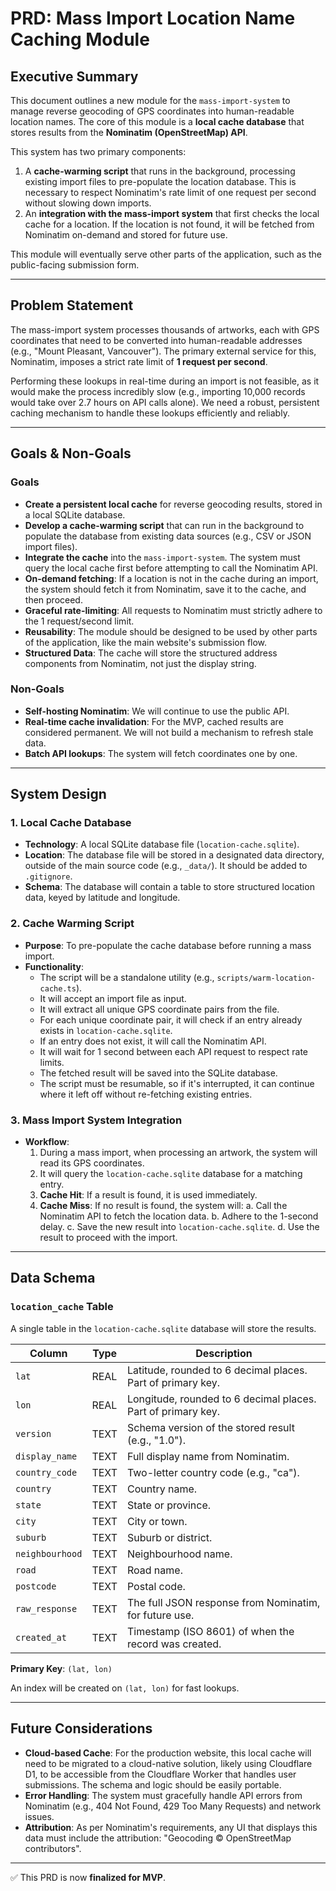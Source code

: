 # PRD: Mass Import Location Name Caching Module

## Executive Summary

This document outlines a new module for the `mass-import-system` to manage reverse geocoding of GPS coordinates into human-readable location names. The core of this module is a **local cache database** that stores results from the **Nominatim (OpenStreetMap) API**.

This system has two primary components:

1. A **cache-warming script** that runs in the background, processing existing import files to pre-populate the location database. This is necessary to respect Nominatim's rate limit of one request per second without slowing down imports.
2. An **integration with the mass-import system** that first checks the local cache for a location. If the location is not found, it will be fetched from Nominatim on-demand and stored for future use.

This module will eventually serve other parts of the application, such as the public-facing submission form.

---

## Problem Statement

The mass-import system processes thousands of artworks, each with GPS coordinates that need to be converted into human-readable addresses (e.g., "Mount Pleasant, Vancouver"). The primary external service for this, Nominatim, imposes a strict rate limit of **1 request per second**.

Performing these lookups in real-time during an import is not feasible, as it would make the process incredibly slow (e.g., importing 10,000 records would take over 2.7 hours on API calls alone). We need a robust, persistent caching mechanism to handle these lookups efficiently and reliably.

---

## Goals & Non-Goals

### Goals

- **Create a persistent local cache** for reverse geocoding results, stored in a local SQLite database.
- **Develop a cache-warming script** that can run in the background to populate the database from existing data sources (e.g., CSV or JSON import files).
- **Integrate the cache** into the `mass-import-system`. The system must query the local cache first before attempting to call the Nominatim API.
- **On-demand fetching**: If a location is not in the cache during an import, the system should fetch it from Nominatim, save it to the cache, and then proceed.
- **Graceful rate-limiting**: All requests to Nominatim must strictly adhere to the 1 request/second limit.
- **Reusability**: The module should be designed to be used by other parts of the application, like the main website's submission flow.
- **Structured Data**: The cache will store the structured address components from Nominatim, not just the display string.

### Non-Goals

- **Self-hosting Nominatim**: We will continue to use the public API.
- **Real-time cache invalidation**: For the MVP, cached results are considered permanent. We will not build a mechanism to refresh stale data.
- **Batch API lookups**: The system will fetch coordinates one by one.

---

## System Design

### 1. Local Cache Database

- **Technology**: A local SQLite database file (`location-cache.sqlite`).
- **Location**: The database file will be stored in a designated data directory, outside of the main source code (e.g., `_data/`). It should be added to `.gitignore`.
- **Schema**: The database will contain a table to store structured location data, keyed by latitude and longitude.

### 2. Cache Warming Script

- **Purpose**: To pre-populate the cache database before running a mass import.
- **Functionality**:
  - The script will be a standalone utility (e.g., `scripts/warm-location-cache.ts`).
  - It will accept an import file as input.
  - It will extract all unique GPS coordinate pairs from the file.
  - For each unique coordinate pair, it will check if an entry already exists in `location-cache.sqlite`.
  - If an entry does not exist, it will call the Nominatim API.
  - It will wait for 1 second between each API request to respect rate limits.
  - The fetched result will be saved into the SQLite database.
  - The script must be resumable, so if it's interrupted, it can continue where it left off without re-fetching existing entries.

### 3. Mass Import System Integration

- **Workflow**:
  1. During a mass import, when processing an artwork, the system will read its GPS coordinates.
  2. It will query the `location-cache.sqlite` database for a matching entry.
  3. **Cache Hit**: If a result is found, it is used immediately.
  4. **Cache Miss**: If no result is found, the system will: a. Call the Nominatim API to fetch the location data. b. Adhere to the 1-second delay. c. Save the new result into `location-cache.sqlite`. d. Use the result to proceed with the import.

---

## Data Schema

### `location_cache` Table

A single table in the `location-cache.sqlite` database will store the results.

| Column          | Type | Description                                                  |
| --------------- | ---- | ------------------------------------------------------------ |
| `lat`           | REAL | Latitude, rounded to 6 decimal places. Part of primary key.  |
| `lon`           | REAL | Longitude, rounded to 6 decimal places. Part of primary key. |
| `version`       | TEXT | Schema version of the stored result (e.g., "1.0").           |
| `display_name`  | TEXT | Full display name from Nominatim.                            |
| `country_code`  | TEXT | Two-letter country code (e.g., "ca").                        |
| `country`       | TEXT | Country name.                                                |
| `state`         | TEXT | State or province.                                           |
| `city`          | TEXT | City or town.                                                |
| `suburb`        | TEXT | Suburb or district.                                          |
| `neighbourhood` | TEXT | Neighbourhood name.                                          |
| `road`          | TEXT | Road name.                                                   |
| `postcode`      | TEXT | Postal code.                                                 |
| `raw_response`  | TEXT | The full JSON response from Nominatim, for future use.       |
| `created_at`    | TEXT | Timestamp (ISO 8601) of when the record was created.         |

**Primary Key**: `(lat, lon)`

An index will be created on `(lat, lon)` for fast lookups.

---

## Future Considerations

- **Cloud-based Cache**: For the production website, this local cache will need to be migrated to a cloud-native solution, likely using Cloudflare D1, to be accessible from the Cloudflare Worker that handles user submissions. The schema and logic should be easily portable.
- **Error Handling**: The system must gracefully handle API errors from Nominatim (e.g., 404 Not Found, 429 Too Many Requests) and network issues.
- **Attribution**: As per Nominatim's requirements, any UI that displays this data must include the attribution: "Geocoding © OpenStreetMap contributors".

---

✅ This PRD is now **finalized for MVP**.
